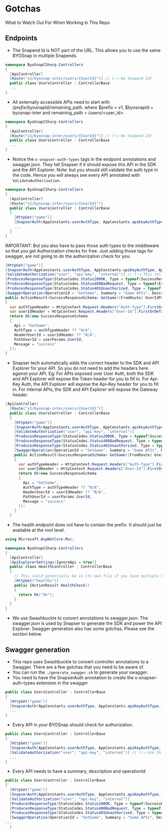 # Gotchas
What to Watch Out For When Working in This Repo

## Endpoints
- The Snapend Id is NOT part of the URL. This allows you to use the same BYOSnap in multiple Snapends.
```csharp
namespace ByoSnapCSharp.Controllers
{
  [ApiController]
  [Route("v1/byosnap-inter/users/{UserId}")] // (👈 No Snapend Id)
  public class UsersController : ControllerBase
  ...
}
```
- All externally accessible APIs need to start with /$prefix/$byosnapId/remaining_path. where $prefix = v1, $byosnapId = byosnap-inter and remaining_path = /users/<user_id>.
```csharp
namespace ByoSnapCSharp.Controllers
{
  [ApiController]
  [Route("v1/byosnap-inter/users/{UserId}")] // (👈 No Snapend Id)
  public class UsersController : ControllerBase
  ...
}
```
- Notice the `x-snapser-auth-types` tags in the endpoint annotations and swagger.json. They tell Snapser if it should expose this API in the SDK and the API Explorer. Note: but you should still validate the auth type in the code. Hence you will always see every API annotated with `ValidateAuthorization`.
```csharp
namespace ByoSnapCSharp.Controllers
{
  [ApiController]
  [Route("v1/byosnap-inter/users/{UserId}")]
  public class UsersController : ControllerBase
  {
    [HttpGet("game")]
    [SnapserAuth(AppConstants.userAuthType, AppConstants.apiKeyAuthType, AppConstants.internalAuthType)] // (👈 This gets converted to x-snapser-auth-types in swagger.json)
    ...
  }
}
```

IMPORTANT: But you also have to pass those auth types to the middleware so that you get Authorization checks for free. Just adding those tags for swagger, are not going to do the authorization check for you.
```csharp
[HttpGet("game")]
[SnapserAuth(AppConstants.userAuthType, AppConstants.apiKeyAuthType, AppConstants.internalAuthType)] // (👈 This is just for the swagger)
[ValidateAuthorization("user", "api-key", "internal")] // (👈 This tells the middleware that user auth, app auth and internal auth are allowed)
[ProducesResponseType(StatusCodes.Status200OK, Type = typeof(SuccessResponseSchema))]
[ProducesResponseType(StatusCodes.Status400BadRequest, Type = typeof(ErrorResponseSchema))]
[ProducesResponseType(StatusCodes.Status401Unauthorized, Type = typeof(ErrorResponseSchema))]
[SwaggerOperation(OperationId = "GetGame", Summary = "Game APIs", Description = "This API will work with User and Api-Key auth. With a valid user token and api-key, you can access this API.")]
public ActionResult<SuccessResponseSchema> GetGame([FromRoute] UserIdParameterSchema userParams)
{
  var authTypeHeader = HttpContext.Request.Headers["Auth-Type"].FirstOrDefault();
  var userIdHeader = HttpContext.Request.Headers["User-Id"].FirstOrDefault();
  return Ok(new SuccessResponseSchema
  {
    Api = "GetGame",
    AuthType = authTypeHeader ?? "N/A",
    HeaderUserId = userIdHeader ?? "N/A",
    PathUserId = userParams.UserId,
    Message = "success"
  });
}
```
- Snapser tech automatically adds the correct header to the SDK and API Explorer for your API. So you do not need to add the headers here against your API. Eg: For APIs exposed over User Auth, both the SDK and API Explorer will expose the Token header for you to fill in. For Api-Key Auth, the API Explorer will expose the Api-Key header for you to fill in. For internal APIs, the SDK and API Explorer will expose the Gateway header.
```csharp
[ApiController]
  [Route("v1/byosnap-inter/users/{UserId}")]
  public class UsersController : ControllerBase
  {
    [HttpGet("game")]
    [SnapserAuth(AppConstants.userAuthType, AppConstants.apiKeyAuthType, AppConstants.internalAuthType)]
    [ValidateAuthorization("user", "api-key", "internal")]
    [ProducesResponseType(StatusCodes.Status200OK, Type = typeof(SuccessResponseSchema))]
    [ProducesResponseType(StatusCodes.Status400BadRequest, Type = typeof(ErrorResponseSchema))]
    [ProducesResponseType(StatusCodes.Status401Unauthorized, Type = typeof(ErrorResponseSchema))]
    [SwaggerOperation(OperationId = "GetGame", Summary = "Game APIs", Description = "This API will work with User and Api-Key auth. With a valid user token and api-key, you can access this API.")] // (👈 Notice no header has been added here)
    public ActionResult<SuccessResponseSchema> GetGame([FromRoute] UserIdParameterSchema userParams)
    {
      var authTypeHeader = HttpContext.Request.Headers["Auth-Type"].FirstOrDefault();
      var userIdHeader = HttpContext.Request.Headers["User-Id"].FirstOrDefault();
      return Ok(new SuccessResponseSchema
      {
        Api = "GetGame",
        AuthType = authTypeHeader ?? "N/A",
        HeaderUserId = userIdHeader ?? "N/A",
        PathUserId = userParams.UserId,
        Message = "success"
      });
    }
  }
```
- The health endpoint does not have to contain the prefix. It should just be available at the root level.
```csharp
using Microsoft.AspNetCore.Mvc;

namespace ByoSnapCSharp.Controllers
{
  [ApiController]
  [ApiExplorerSettings(IgnoreApi = true)]
  public class HealthController : ControllerBase
  {
    // This could potentially be in its own file if you have multiple health checks or system-wide actions.
    [HttpGet("healthz")]
    public IActionResult HealthCheck()
    {
      return Ok("Ok");
    }
  }
}
```
- We use Swashbuckle to convert annotations to swagger.json. The swagger.json is used by Snapser to generate the SDK and power the API Explorer. Swagger generation also has some gotchas. Please see the section below.

## Swagger generation
- This repo uses Swashbuckle to convert controller annotations to a Swagger. There are a few gotchas that you need to be aware of.
- You can run the `./generate_swagger.sh` to generate your swagger.
- You need to have the SnapserAuth annotation to create the x-snapser-auth-types extension in the swagger
```csharp
public class UsersController : ControllerBase
{
  [HttpGet("game")]
  [SnapserAuth(AppConstants.userAuthType, AppConstants.apiKeyAuthType, AppConstants.internalAuthType)] // (👈 This is used to create x-snapser-auth-types)
  ...
}
```
- Every API in your BYOSnap should check for authorization.
```csharp
public class UsersController : ControllerBase
{
  [HttpGet("game")]
  [SnapserAuth(AppConstants.userAuthType, AppConstants.apiKeyAuthType, AppConstants.internalAuthType)]
  [ValidateAuthorization("user", "api-key", "internal")] // (👈 Use this to validate one of user, api-key, internal auth for this endpoint)
  ...
}
```
- Every API needs to have a summary, description and operationId
```csharp
public class UsersController : ControllerBase
{
  [HttpGet("game")]
  [SnapserAuth(AppConstants.userAuthType, AppConstants.apiKeyAuthType, AppConstants.internalAuthType)]
  [ValidateAuthorization("user", "api-key", "internal")]
  [ProducesResponseType(StatusCodes.Status200OK, Type = typeof(SuccessResponseSchema))]
  [ProducesResponseType(StatusCodes.Status400BadRequest, Type = typeof(ErrorResponseSchema))]
  [ProducesResponseType(StatusCodes.Status401Unauthorized, Type = typeof(ErrorResponseSchema))]
  [SwaggerOperation(OperationId = "GetGame", Summary = "Game APIs", Description = "This API will work with User and Api-Key auth. With a valid user token and api-key, you can access this API.")] // (👈 OperationId is used to generate the method name in the SDK and in the API Explorer. Summary and Description fields are required.)
...
  }
```
